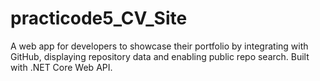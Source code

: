 # practicode5_CV_Site
A web app for developers to showcase their portfolio by integrating with GitHub, displaying repository data and enabling public repo search. Built with .NET Core Web API.
